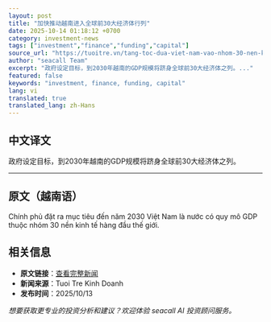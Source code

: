 ```yaml
---
layout: post
title: "加快推动越南进入全球前30大经济体行列"
date: 2025-10-14 01:18:12 +0700
category: investment-news
tags: ["investment","finance","funding","capital"]
source_url: "https://tuoitre.vn/tang-toc-dua-viet-nam-vao-nhom-30-nen-kinh-te-hang-dau-20251014001733131.htm"
author: "seacall Team"
excerpt: "政府设定目标，到2030年越南的GDP规模将跻身全球前30大经济体之列。..."
featured: false
keywords: "investment, finance, funding, capital"
lang: vi
translated: true
translated_lang: zh-Hans
---
```


## 中文译文

政府设定目标，到2030年越南的GDP规模将跻身全球前30大经济体之列。

---

## 原文（越南语）

Chính phủ đặt ra mục tiêu đến năm 2030 Việt Nam là nước có quy mô GDP thuộc nhóm 30 nền kinh tế hàng đầu thế giới.

## 相关信息

- **原文链接**：[查看完整新闻](https://tuoitre.vn/tang-toc-dua-viet-nam-vao-nhom-30-nen-kinh-te-hang-dau-20251014001733131.htm)
- **新闻来源**：Tuoi Tre Kinh Doanh
- **发布时间**：2025/10/13

*想要获取更专业的投资分析和建议？欢迎体验 seacall AI 投资顾问服务。*